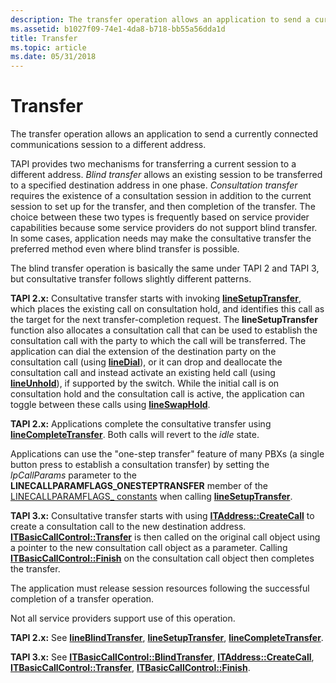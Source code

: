 ```yaml
---
description: The transfer operation allows an application to send a currently connected communications session to a different address.
ms.assetid: b1027f09-74e1-4da8-b718-bb55a56dda1d
title: Transfer
ms.topic: article
ms.date: 05/31/2018
---
```


# Transfer

The transfer operation allows an application to send a currently connected communications session to a different address.

TAPI provides two mechanisms for transferring a current session to a different address. *Blind transfer* allows an existing session to be transferred to a specified destination address in one phase. *Consultation transfer* requires the existence of a consultation session in addition to the current session to set up for the transfer, and then completion of the transfer. The choice between these two types is frequently based on service provider capabilities because some service providers do not support blind transfer. In some cases, application needs may make the consultative transfer the preferred method even where blind transfer is possible.

The blind transfer operation is basically the same under TAPI 2 and TAPI 3, but consultative transfer follows slightly different patterns.

**TAPI 2.x:** Consultative transfer starts with invoking [**lineSetupTransfer**](/windows/win32/api/tapi/nf-tapi-linesetuptransfer), which places the existing call on consultation hold, and identifies this call as the target for the next transfer-completion request. The **lineSetupTransfer** function also allocates a consultation call that can be used to establish the consultation call with the party to which the call will be transferred. The application can dial the extension of the destination party on the consultation call (using [**lineDial**](/windows/win32/api/tapi/nf-tapi-linedial)), or it can drop and deallocate the consultation call and instead activate an existing held call (using [**lineUnhold**](/windows/win32/api/tapi/nf-tapi-lineunhold)), if supported by the switch. While the initial call is on consultation hold and the consultation call is active, the application can toggle between these calls using [**lineSwapHold**](/windows/win32/api/tapi/nf-tapi-lineswaphold).

**TAPI 2.x:** Applications complete the consultative transfer using [**lineCompleteTransfer**](/windows/win32/api/tapi/nf-tapi-linecompletetransfer). Both calls will revert to the *idle* state.

Applications can use the "one-step transfer" feature of many PBXs (a single button press to establish a consultation transfer) by setting the *lpCallParams* parameter to the **LINECALLPARAMFLAGS\_ONESTEPTRANSFER** member of the [LINECALLPARAMFLAGS\_ constants](./linecallparamflags--constants.md) when calling [**lineSetupTransfer**](/windows/win32/api/tapi/nf-tapi-linesetuptransfer).

**TAPI 3.x:** Consultative transfer starts with using [**ITAddress::CreateCall**](/windows/desktop/api/tapi3if/nf-tapi3if-itaddress-createcall) to create a consultation call to the new destination address. [**ITBasicCallControl::Transfer**](/windows/desktop/api/tapi3if/nf-tapi3if-itbasiccallcontrol-transfer) is then called on the original call object using a pointer to the new consultation call object as a parameter. Calling [**ITBasicCallControl::Finish**](/windows/desktop/api/tapi3if/nf-tapi3if-itbasiccallcontrol-finish) on the consultation call object then completes the transfer.

The application must release session resources following the successful completion of a transfer operation.

Not all service providers support use of this operation.

**TAPI 2.x:** See [**lineBlindTransfer**](/windows/win32/api/tapi/nf-tapi-lineblindtransfer), [**lineSetupTransfer**](/windows/win32/api/tapi/nf-tapi-linesetuptransfer), [**lineCompleteTransfer**](/windows/win32/api/tapi/nf-tapi-linecompletetransfer).

**TAPI 3.x:** See [**ITBasicCallControl::BlindTransfer**](/windows/desktop/api/tapi3if/nf-tapi3if-itbasiccallcontrol-blindtransfer), [**ITAddress::CreateCall**](/windows/desktop/api/tapi3if/nf-tapi3if-itaddress-createcall), [**ITBasicCallControl::Transfer**](/windows/desktop/api/tapi3if/nf-tapi3if-itbasiccallcontrol-transfer), [**ITBasicCallControl::Finish**](/windows/desktop/api/tapi3if/nf-tapi3if-itbasiccallcontrol-finish).

 

 
